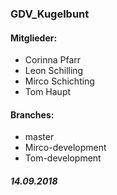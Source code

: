 ### GDV_Kugelbunt

#### Mitglieder:
* Corinna Pfarr
* Leon Schilling
* Mirco Schichting
* Tom Haupt

#### Branches:
* master
* Mirco-development
* Tom-development

##### 14.09.2018